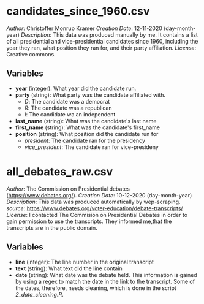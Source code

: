 # candidates_since_1960.csv
*Author*: Christoffer Monrup Kramer
*Creation Date*: 12-11-2020 (day-month-year)
*Description*: This data was produced manually by me. It contains a list of all presidential and vice-presidential candidates since 1960, including the year they ran, what position they ran for, and their party affiliation.
*License*: Creative commons.

## Variables
* **year** (integer): What year did the candidate run.
* **party** (string): What party was the candidate affiliated with.
  * *D*: The candidate was a democrat
  * *R*: The candidate was a republican
  * *I*: The candidate wa an independent
* **last_name** (string): What was the candidate's last name
* **first_name** (string): What was the candidate's first_name
* **position** (string): What position did the candidate run for
  * *president*: The candidate ran for the presidency
  * *vice_president*: The candidate ran for vice-presideny

# all_debates_raw.csv
*Author*: The Commission on Presidential debates (https://www.debates.org/). 
*Creation Date*: 10-12-2020 (day-month-year)
*Description*: This data was produced automatically by wep-scraping.
*source*: https://www.debates.org/voter-education/debate-transcripts/
*License*: I contacted The Commision on Presidential Debates in order to gain permission to use the transcripts. They informed me,that the transcripts are in the public domain.

## Variables
* **line** (integer): The line number in the original transcript
* **text** (string): What text did the line contain
* **date** (string): What date was the debate held. This information is gained by using a regex to match the date in the link to the transcript. Some of the dates, therefore, needs cleaning, which is done in the script *2_data_cleaning.R*. 


